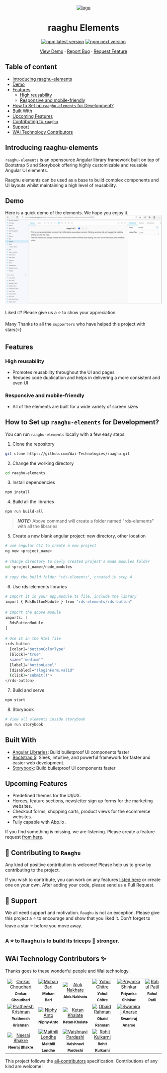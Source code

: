 <p align="center">
    <a href="https://raaghu.io" target="_blank">
        <img src="./raaghu_icon.png" alt="logo" width="125"/>
    </a>
<p/>
</p>
<p>
<h1 align="center">raaghu Elements</h1>
</p>

<p align="center">
<a href="https://npmjs.org/rds-elements"><img src="https://img.shields.io/npm/v/rds-elements/latest.svg" alt="npm latest version" ></a>
<a href="https://npmjs.org/rds-elements"><img src="https://img.shields.io/npm/v/rds-elements/next.svg" alt="npm next version" ></a>
</br>

<p align="center">
    <a href="https://raaghu.io" target="blank">View Demo</a>
    ·
    <a href="https://github.com/Wai-Technologies/raaghu/issues/new">Report Bug</a>
    ·
    <a href="https://github.com/Wai-Technologies/raaghu/issues/new">Request Feature</a>
</p>
<h2 >Table of content</h2>
<!-- vscode-markdown-toc -->

* [ Introducing raaghu-elements](#Introducingraaghu-elements)
*  [Demo](#Demo)
*  [Features](#Features)
	*  [ High reusability](#Highreusability)
	*  [ Responsive and mobile-friendly](#Responsiveandmobile-friendly)
*  [How to Set up `raaghu-elements` for Development?](#setup)
*  [Built With](#BuiltWith)
*  [Upcoming Features](#UpcomingFeatures)
*  [ Contributing to `raaghu`](#ContributingtoRaaghu)
*  [ Support](#Support)
*  [WAi Technology Contributors](#WAiTechnologyContributors)

<p align="center">

##  <a name='Introducingraaghu-elements'></a> Introducing raaghu-elements 

`raaghu-elements` is an opensource Angular library framework built on top of Bootstrap 5 and Storybook offering highly customizable and reusable Angular UI elements.

Raaghu elements can be used as a base to build complex components and UI layouts whilst maintaining a high level of reusability.



##  <a name='Demo'></a>Demo

Here is a quick demo of the elements. We hope you enjoy it.
<img title="imge" alt="gif" src="../raaghu-elements/Demo.gif">

Liked it? Please give us a ⭐️ to show your appreciation

Many Thanks to all the `supporters` who have helped this project with stars(⭐)

##   <a name='Features'></a> Features

###  <a name='Highreusability'></a> High reusability
 - Promotes reusability throughout the UI and pages
 - Reduces code duplication and helps in delivering a more consistent and even UI

### <a name='Responsiveandmobile-friendly'></a> Responsive and mobile-friendly
- All of the elements are built for a wide variety of screen sizes


## <a name='setup'></a> How to Set up `raaghu-elements` for Development?

You can run `raaghu-elements` locally with a few easy steps.

1. Clone the repository

```bash
git clone https://github.com/Wai-Technologies/raaghu.git
```

2. Change the working directory

```bash
cd raaghu-elements
```

3. Install dependencies

```bash
npm install
```

4. Build all the libraries

```bash
npm run build-all
```
> **_NOTE:_** Above command will create a folder named "rds-elements" with all the libraries

5. Create a new blank angular project: new directory, other location

```bash
# use angular CLI to create a new project
ng new <project_name>

# change directory to newly created project's mode modules folder
cd <project_name>/node_modules

# copy the build folder "rds-elements", created in step 4
```

6. Use rds-elements libraries

```bash
# Import it in your app.module.ts file, include the library
import { RdsButtonModule } from "rds-elements/rds-button"

# import the above module
imports: [
  RdsButtonModule
]

# Use it in the html file
<rds-button
  [color]="buttonColorType"
  [block]="true"
  size="'medium'"
  [label]="buttonLabel"
  [disabled]="!loginForm.valid"
  (click)="submit()">
</rds-button>
```

7. Build and serve

```bash
npm start
```

8. Storybook

```bash
# View all elements inside storybook
npm run storybook 
```


##  <a name='BuiltWith'></a>Built With

- [Angular Libraries](https://angular.io/guide/libraries): Build bulletproof UI components faster
- [Bootstrap 5](https://bootstrap.com/): Sleek, intuitive, and powerful framework for faster and easier web development.
- [Storybook](https://storybook.js.org/): Build bulletproof UI components faster


## <a name='UpcomingFeatures'></a>Upcoming Features
- Predefined themes for the UI/UX.
- Heroes, feature sections, newsletter sign up forms for the marketing websites.
- Checkout forms, shopping carts, product views for the ecommerce websites.
- Fully capable with Abp.io .

If you find something is missing, we are listening. Please create a feature request [from here](https://github.com/Wai-Technologies/raaghu/issues/new).


##  <a name='ContributingtoRaaghu'></a>🤝 Contributing to `Raaghu`
Any kind of positive contribution is welcome! Please help us to grow by contributing to the project.

If you wish to contribute, you can work on any features [listed here](https://github.com/Wai-Technologies/raaghu#-upcoming-features) or create one on your own. After adding your code, please send us a Pull Request.  




##  <a name='Support'></a>🙏 Support

We all need support and motivation. `Raaghu` is not an exception. Please give this project a ⭐️ to encourage and show that you liked it. Don't forget to leave a star ⭐️ before you move away.

<h3 className="align">
A ⭐️ to <b>Raaghu</b> is to build its triceps 💪 stronger.
</h3>



##  <a name='WAiTechnologyContributors'></a>WAi Technology Contributors ✨

Thanks goes to these wonderful people and Wai technology.

<!-- ALL-CONTRIBUTORS-LIST:START - Do not remove or modify this section -->
<!-- prettier-ignore-start -->
<!-- markdownlint-disable -->

<table>
  <tr>
    <td align="center" border="none">
      <a href="https://github.com/omkarchoudhari">
        <img src="https://avatars.githubusercontent.com/u/32321041?s=100&v=4" width="100" title="Omkar Choudhari"/>
        <br /><sub><b>Omkar Choudhari</b></sub>
      </a>
    </td>
    <td align="center" border="none">
      <a href="https://github.com/mohanbari">
        <img src="https://avatars.githubusercontent.com/u/99885410?s=100v=4" width="100" title="Mohan Bari"/>
        <br /><sub><b>Mohan Bari</b></sub>
      </a>
    </td>
    <td align="center" style="border: none">
      <a href="https://github.com/alok-nakhate">
        <img src="https://avatars.githubusercontent.com/u/99717383?s=100v=4" width="100" title="Alok Nakhate"/>
        <br /><sub><b>Alok Nakhate</b></sub>
      </a>
    </td>
    <td align="center" style="border: none">
      <a href="https://github.com/yohulchitre">
        <img src="https://avatars.githubusercontent.com/u/100934017?s=100v=4" width="100" title="Yohul Chitre"/>
        <br /><sub><b>Yohul Chitre</b></sub>
      </a>
    </td>
    <td align="center" style="border: none">
      <a href="https://github.com/Priyanka-Shinkar">
        <img src="https://avatars.githubusercontent.com/u/99782840?s=100&v=4" width="100" title="Priyanka Shinkar"/>
        <br /><sub><b>Priyanka Shinkar</b></sub>
      </a>
    </td>
    <td align="center" style="border: none">
      <a href="https://github.com/rahulp34">
        <img src="https://avatars.githubusercontent.com/u/55730676?s=100v=4" width="100" title="Rahul Patil"/>
        <br /><sub><b>Rahul Patil</b></sub>
      </a>
    </td>
  </tr>
  <tr>
    <td align="center" style="border: none">
      <a href="https://github.com/pratheesh-Krishnan">
        <img src="https://avatars.githubusercontent.com/u/99800378?s=100v=4" width="100" title="Pratheesh Krishnan"/>
        <br /><sub><b>Pratheesh Krishnan</b></sub>
      </a>
    </td>
    <td align="center" style="border: none">
      <a href="https://github.com/Niphy-Anto">
        <img src="https://avatars.githubusercontent.com/u/99808648?s=100v=4" width="100" title="Niphy Anto"/>
        <br /><sub><b>Niphy Anto</b></sub>
      </a>
    </td>
    <td align="center" style="border: none">
      <a href="https://github.com/Ketan-Khalate">
        <img src="https://avatars.githubusercontent.com/u/99807624?s=100v=4" width="100" title="Ketan Khalate"/>
        <br /><sub><b>Ketan Khalate</b></sub>
      </a>
    </td>
    <td align="center" style="border: none">
      <a href="https://github.com/obaid-ur-rahman">
        <img src="https://avatars.githubusercontent.com/u/100338565?s=100v=4" width="100" title="Obaid Rahman"/>
        <br /><sub><b>Obaid Rahman</b></sub>
      </a>
    </td>
    <td align="center" style="border: none">
      <a href="https://github.com/swamirajanarse">
        <img src="https://avatars.githubusercontent.com/u/97228584?s=100&v=4" width="100" title="Swamiraj Anarse"/>
        <br /><sub><b>Swamiraj Anarse</b></sub>
      </a>
    </td>
  </tr>
  <tr>
    <td align="center" style="border: none">
      <a href="https://github.com/neeraj-bhakre">
        <img src="https://avatars.githubusercontent.com/u/100110930?s=100v=4" width="100" title="Neeraj Bhakre"/>
        <br /><sub><b>Neeraj Bhakre</b></sub>
      </a>
    </td>
    <td align="center" style="border: none">
      <a href="https://github.com/maithililondhewaiin">
        <img src="https://avatars.githubusercontent.com/u/100565002?s=100&v=4" width="100" title="Maithili Londhe">
        <br /><sub><b>Maithili Londhe</b></sub>
      </a>
    </td>
    <td align="center" style="border: none">
      <a href="https://github.com/Vaish84">
        <img src="https://avatars.githubusercontent.com/u/104414130?s=100&v=4" width="100" title="Vaishnavi Pardeshi"/>
        <br /><sub><b>Vaishnavi Pardeshi</b></sub>
      </a>
    </td>
    <td align="center" style="border: none">
      <a href="https://github.com/rohit9096">
        <img src="https://avatars.githubusercontent.com/u/88035057?s=100v=4" width="100" title="Rohit Kulkarni"/>
        <br /><sub><b>Rohit Kulkarni</b></sub>
      </a>
    </td>
  </tr>
</table>

<!-- markdownlint-restore -->
<!-- prettier-ignore-end -->

<!-- ALL-CONTRIBUTORS-LIST:END -->

This project follows the [all-contributors](https://github.com/all-contributors/all-contributors) specification. Contributions of any kind are welcome!

